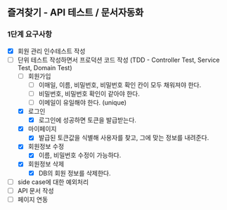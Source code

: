 ## 즐겨찾기 - API 테스트 / 문서자동화

### 1단계 요구사항
- [x] 회원 관리 인수테스트 작성
- [ ] 단위 테스트 작성하면서 프로덕션 코드 작성 (TDD - Controller Test, Service Test, Domain Test)
    - [ ] 회원가입
        - [ ] 이매일, 이름, 비밀번호, 비밀번호 확인 칸이 모두 채워져야 한다.
        - [ ] 비밀번호, 비밀번호 확인이 같아야 한다.
        - [ ] 이메일이 유일해야 한다. (unique)
    - [x] 로그인
        - [x] 로그인에 성공하면 토큰을 발급받는다.
    - [x] 마이페이지
        - [x] 발급된 토큰값을 식별해 사용자를 찾고, 그에 맞는 정보를 내려준다.
    - [x] 회원정보 수정
        - [x] 이름, 비밀번호 수정이 가능하다.
    - [x] 회원정보 삭제
        - [x] DB의 회원 정보를 삭제한다.
- [ ] side case에 대한 예외처리
- [ ] API 문서 작성
- [ ] 페이지 연동